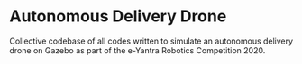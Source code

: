 # Autonomous Delivery Drone

Collective codebase of all codes written to simulate an autonomous delivery drone on Gazebo as part of the e-Yantra Robotics Competition 2020.
